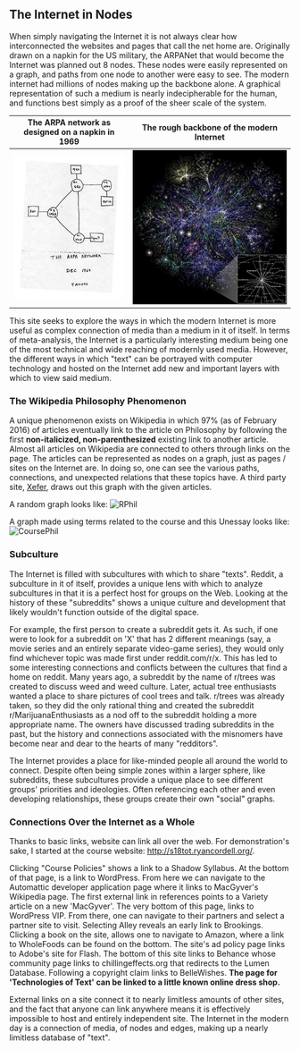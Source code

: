 ## The Internet in Nodes

When simply navigating the Internet it is not always clear how interconnected the websites and pages that call the net home are. Originally drawn on a napkin for the US military, the ARPANet that would become the Internet was planned out 8 nodes. These nodes were easily represented on a graph, and paths from one node to another were easy to see. The modern internet had millions of nodes making up the backbone alone. A graphical representation of such a medium is nearly indecipherable for the human, and functions best simply as a proof of the sheer scale of the system. 


The ARPA network as designed on a napkin in 1969    |  The rough backbone of the modern Internet
:--------------------------------------------------:|:--------------------------------------------------:
![arpa](images/arpa.jpg)  |  ![arpa](images/backbone.jpg)

This site seeks to explore the ways in which the modern Internet is more useful as complex connection of media than a medium in it of itself. In terms of meta-analysis, the Internet is a particularly interesting medium being one of the most technical and wide reaching of modernly used media. However, the different ways in which "text" can be portrayed with computer technology and hosted on the Internet add new and important layers with which to view said medium.


### The Wikipedia Philosophy Phenomenon 

A unique phenomenon exists on Wikipedia in which 97% (as of February 2016) of articles eventually link to the article on Philosophy by following the first **non-italicized, non-parenthesized** existing link to another article. Almost all articles on Wikipedia are connected to others through links on the page. The articles can be represented as nodes on a graph, just as pages / sites on the Internet are. In doing so, one can see the various paths, connections, and unexpected relations that these topics have.
A third party site, [Xefer](https://xefer.com/wikipedia), draws out this graph with the given articles.

A random graph looks like: ![RPhil](https://dermers.github.io/images/WikiPhil.png)

A graph made using terms related to the course and this Unessay looks like: ![CoursePhil](https://dermers.github.io/images/ClassPhil.png)


### Subculture

The Internet is filled with subcultures with which to share "texts". Reddit, a subculture in it of itself, provides a unique lens with which to analyze subcultures in that it is a perfect host for groups on the Web. Looking at the history of these "subreddits" shows a unique culture and development that likely wouldn't function outside of the digital space.

For example, the first person to create a subreddit gets it. As such, if one were to look for a subreddit on 'X' that has 2 different meanings (say, a movie series and an entirely separate video-game series), they would only find whichever topic was made first under reddit.com/r/x. This has led to some interesting connections and conflicts between the cultures that find a home on reddit. Many years ago, a subreddit by the name of r/trees was created to discuss weed and weed culture. Later, actual tree enthusiasts wanted a place to share pictures of cool trees and talk. r/trees was already taken, so they did the only rational thing and created the subreddit r/MarijuanaEnthusiasts as a nod off to the subreddit holding a more appropriate name. The owners have discussed trading subreddits in the past, but the history and connections associated with the misnomers have become near and dear to the hearts of many "redditors". 

The Internet provides a place for like-minded people all around the world to connect. Despite often being simple zones within a larger sphere, like subreddits, these subcultures provide a unique place to see different groups' priorities and ideologies. Often referencing each other and even developing relationships, these groups create their own "social" graphs. 


### Connections Over the Internet as a Whole

Thanks to basic links, website can link all over the web. For demonstration's sake, I started at the course website: http://s18tot.ryancordell.org/. 

Clicking "Course Policies" shows a link to a Shadow Syllabus. At the bottom of that page, is a link to WordPress. From here we can navigate to the Automattic developer application page where it links to MacGyver's Wikipedia page. The first external link in references points to a Variety article on a new 'MacGyver'. The very bottom of this page, links to WordPress VIP. From there, one can navigate to their partners and select a partner site to visit. Selecting Alley reveals an early link to Brookings. Clicking a book on the site, allows one to navigate to Amazon, where a link to WholeFoods can be found on the bottom. The site's ad policy page links to Adobe's site for Flash. The bottom of this site links to Behance whose community page links to chillingeffects.org that redirects to the Lumen Database. Following a copyright claim links to BelleWishes. **The page for 'Technologies of Text' can be linked to a little known online dress shop.**

External links on a site connect it to nearly limitless amounts of other sites, and the fact that anyone can link anywhere means it is effectively impossible to host and entirely independent site. The Internet in the modern day is a connection of media, of nodes and edges, making up a nearly limitless database of "text". 
